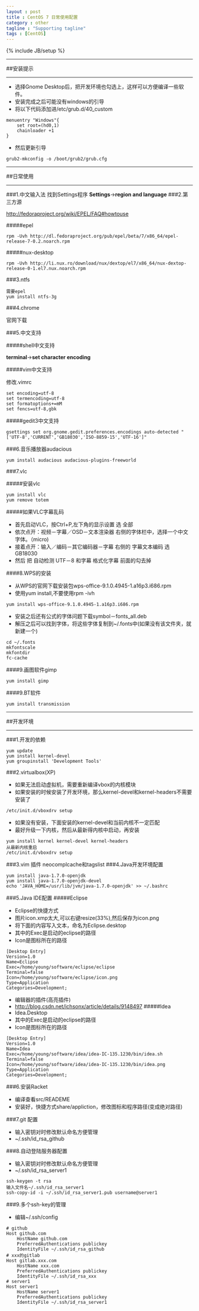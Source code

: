 ```yaml
---
layout : post
title : CentOS 7 日常使用配置
category : other
tagline : "Supporting tagline"
tags : [CentOS]
---
```

{% include JB/setup %}


***
##安装提示
***

* 选择Gnome Desktop后，把开发环境也勾选上，这样可以方便编译一些软件。
* 安装完成之后可能没有windows的引导
 * 将以下代码添加进/etc/grub.d/40_custom

```
menuentry "Windows"{
    set root=(hd0,1)
    chainloader +1
}
```
 * 然后更新引导
```
grub2-mkconfig -o /boot/grub2/grub.cfg
```

***
##日常使用
***
###1.中文输入法
找到Settings程序
**Settings**->**region and language**
###2.第三方源

http://fedoraproject.org/wiki/EPEL/FAQ#howtouse

#####epel

```
rpm -Uvh http://dl.fedoraproject.org/pub/epel/beta/7/x86_64/epel-release-7-0.2.noarch.rpm
```

#####nux-desktop

```
rpm -Uvh http://li.nux.ro/download/nux/dextop/el7/x86_64/nux-dextop-release-0-1.el7.nux.noarch.rpm
```
###3.ntfs
```
需要epel
yum install ntfs-3g
```
###4.chrome

官网下载

###5.中文支持

#####shell中文支持

**terminal**->**set character encoding**

#####vim中文支持

修改.vimrc

````
set encoding=utf-8
set termencoding=utf-8
set formatoptions+=mM
set fencs=utf-8,gbk
````

#####gedit3中文支持

```
gsettings set org.gnome.gedit.preferences.encodings auto-detected "['UTF-8','CURRENT','GB18030','ISO-8859-15','UTF-16']"
```

###6.音乐播放器audacious

```
yum install audacious audacious-plugins-freeworld
```

###7.vlc

#####安装vlc

```
yum install vlc
yum remove totem
```

#####如果VLC字幕乱码
*  首先启动VLC，按Ctrl+P,左下角的显示设置 选 全部
*  依次点开：视频－字幕／OSD－文本渲染器 右侧的字体栏中，选择一个中文字体。（micro)
*  接着点开：输入／编码－其它编码器－字幕 右侧的 字幕文本编码 选 GB18030
*  然后 把 自动检测 UTF－8  和字幕 格式化字幕 前面的勾去掉

####8.WPS的安装
* 从WPS的官网下载安装包wps-office-9.1.0.4945-1.a16p3.i686.rpm
* 使用yum install,不要使用rpm -ivh

```
yum install wps-office-9.1.0.4945-1.a16p3.i686.rpm
```
* 安装之后还有公式的字体问题下载symbol－fonts_all.deb
* 解压之后可以找到字体，将这些字体复制到~/.fonts中(如果没有该文件夹，就新建一个)

```
cd ~/.fonts
mkfontscale
mkfontdir
fc-cache
```

####9.画图软件gimp

```
yum install gimp
```
####9.BT软件

```
yum install transmission
```


***
##开发环境
***
###1.开发的依赖
```
yum update
yum install kernel-devel
yum groupinstall 'Development Tools'
```
###2.virtualbox(XP)
* 如果无法启动虚拟机，需要重新编译vbox的内核模块
* 如果安装的时候安装了开发环境，那么kernel-devel和kernel-headers不需要安装了

```
/etc/init.d/vboxdrv setup
```
* 如果没有安装，下面安装的kernel-devel和当前内核不一定匹配
* 最好升级一下内核，然后从最新得内核中启动，再安装

```
yum install kernel kernel-devel kernel-headers
从最新内核重启
/etc/init.d/vboxdrv setup
```


###3.vim 插件
neocomplcache和tagslist
###4.Java开发环境配置

```
yum install java-1.7.0-openjdk
yum install java-1.7.0-openjdk-devel
echo 'JAVA_HOME=/usr/lib/jvm/java-1.7.0-openjdk' >> ~/.bashrc
```
###5.Java IDE配置
#####Eclipse

* Eclipse的快捷方式
 * 图片icon.xmp太大,可以右键resize(33%),然后保存为icon.png
* 将下面的内容写入文本，命名为Eclipse.desktop
 * 其中的Exec是启动的eclipse的路径
 * Icon是图标所在的路径

```
[Desktop Entry]
Version=1.0
Name=Eclipse
Exec=/home/young/software/eclipse/eclipse
Terminal=false
Icon=/home/young/software/eclipse/icon.png
Type=Application
Categories=Development;
```

* 编辑器的插件(高亮插件)
 * http://blog.csdn.net/ichsonx/article/details/9148497
#####Idea
* Idea.Desktop
 * 其中的Exec是启动的eclipse的路径
 * Icon是图标所在的路径

```
[Desktop Entry]
Version=1.0
Name=Idea
Exec=/home/young/software/idea/idea-IC-135.1230/bin/idea.sh
Terminal=false
Icon=/home/young/software/idea/idea-IC-135.1230/bin/idea.png
Type=Application
Categories=Development;
```

###6.安装Racket
* 编译查看src/READEME
* 安装好，快捷方式share/appliction，修改图标和程序路径(变成绝对路径)

###7.git 配置

* 输入密钥对时修改默认命名方便管理
 * ~/.ssh/id_rsa_github

###8.自动登陆服务器配置
* 输入密钥对时修改默认命名方便管理
 * ~/.ssh/id_rsa_server1

```
ssh-keygen -t rsa
输入文件名~/.ssh/id_rsa_server1
ssh-copy-id -i ~/.ssh/id_rsa_server1.pub username@server1
```

###9.多个ssh-key的管理
* 编辑~/.ssh/config

```
# github
Host github.com
    HostName github.com
    PreferredAuthentications publickey
    IdentityFile ~/.ssh/id_rsa_github
# xxx的gitlab 
Host gitlab.xxx.com
    HostName xxx.com
    PreferredAuthentications publickey
    IdentityFile ~/.ssh/id_rsa_xxx
# server1 
Host server1 
    HostName server1
    PreferredAuthentications publickey
    IdentityFile ~/.ssh/id_rsa_server1
```

